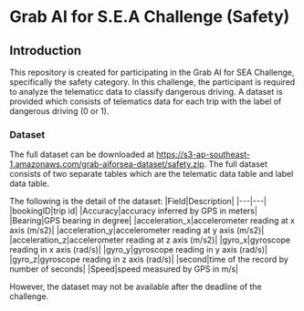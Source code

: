 # Grab AI for S.E.A Challenge (Safety)

## Introduction
This repository is created for participating in the Grab AI for SEA Challenge, specifically the safety category. In this challenge, the participant is required to analyze the telematicc data to classify dangerous driving. A dataset is provided which consists of telematics data for each trip with the label of dangerous driving (0 or 1).

### Dataset
The full dataset can be downloaded at https://s3-ap-southeast-1.amazonaws.com/grab-aiforsea-dataset/safety.zip. The full dataset consists of two separate tables which are the telematic data table and label data table.

The following is the detail of the dataset:
|Field|Description|
|---|---|
|bookingID|trip id|
|Accuracy|accuracy inferred by GPS in meters|
|Bearing|GPS bearing in degree|
|acceleration_x|accelerometer reading at x axis (m/s2)|
|acceleration_y|accelerometer reading at y axis (m/s2)|
|acceleration_z|accelerometer reading at z axis (m/s2)|
|gyro_x|gyroscope reading in x axis (rad/s)|
|gyro_y|gyroscope reading in y axis (rad/s)|
|gyro_z|gyroscope reading in z axis (rad/s)|
|second|time of the record by number of seconds|
|Speed|speed measured by GPS in m/s|

However, the dataset may not be available after the deadline of the challenge.
